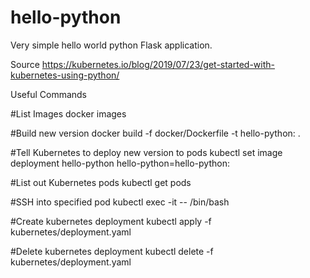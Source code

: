 # hello-python
Very simple hello world python Flask application.

Source
https://kubernetes.io/blog/2019/07/23/get-started-with-kubernetes-using-python/

Useful Commands

#List Images
docker images

#Build new version
docker build -f docker/Dockerfile -t hello-python:<tag> .

#Tell Kubernetes to deploy new version to pods
kubectl set image deployment hello-python hello-python=hello-python:<tag>

#List out Kubernetes pods
kubectl get pods

#SSH into specified pod
kubectl exec -it <pod> -- /bin/bash

#Create kubernetes deployment
kubectl apply -f kubernetes/deployment.yaml

#Delete kubernetes deployment
kubectl delete -f kubernetes/deployment.yaml

